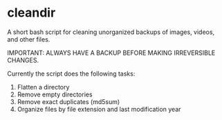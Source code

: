 # cleandir
A short bash script for cleaning unorganized backups of images, videos, and other files.

IMPORTANT: ALWAYS HAVE A BACKUP BEFORE MAKING IRREVERSIBLE CHANGES.

Currently the script does the following tasks:

1. Flatten a directory
2. Remove empty directories
3. Remove exact duplicates (md5sum)
4. Organize files by file extension and last modification year
